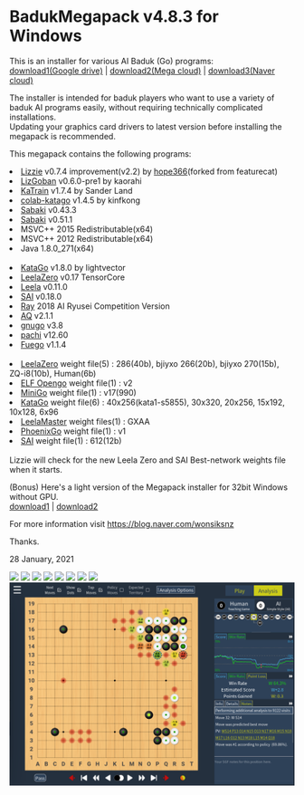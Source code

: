# BadukMegapack v4.8.3 for Windows
This is an installer for various AI Baduk (Go) programs:<br>
<a href="https://drive.google.com/uc?export=download&id=1xV3DOUAgX7AhNIqcVx6Suy42usfG9BWO">download1(Google drive)</a> | <a href="https://mega.nz/file/nA4j3aTb#CjPGNDfyo2cGxbXvHmQ-5qe8yPvjX6sB7R7nxrfVEIU">download2(Mega cloud)</a> | <a href="http://naver.me/FWJsV7g0">download3(Naver cloud)</a>

The installer is intended for baduk players who want to use a variety of baduk AI programs easily, without requiring technically complicated installations.<br>
Updating your graphics card drivers to latest version before installing the megapack is recommended.


This megapack contains the following programs:

<li><a href="https://github.com/featurecat/lizzie" target="_blank">Lizzie</a> v0.7.4 improvement(v2.2) by <a href="https://github.com/hope366/Lizzie-improvements">hope366</a>(forked from featurecat)<br>
<li><a href="https://github.com/kaorahi/lizgoban" target="_blank">LizGoban</a> v0.6.0-pre1 by kaorahi<br>
<li><a href="https://github.com/sanderland/katrain" target="_blank">KaTrain</a> v1.7.4 by Sander Land<br>
<li><a href="https://github.com/kinfkong/katago-colab" target="_blank">colab-katago</a> v1.4.5 by kinfkong<br>
<li><a href="https://github.com/SabakiHQ/Sabaki" target="_blank">Sabaki</a> v0.43.3<br>
<li><a href="https://github.com/SabakiHQ/Sabaki" target="_blank">Sabaki</a> v0.51.1<br>
<li>MSVC++ 2015 Redistributable(x64)<br>
<li>MSVC++ 2012 Redistributable(x64)<br>
<li>Java 1.8.0_271(x64)<br>
<br>
<li><a href="https://github.com/lightvector/KataGo" target="_blank">KataGo</a> v1.8.0 by lightvector<br>
<li><a href="https://github.com/leela-zero/leela-zero" target="_blank">LeelaZero</a> v0.17 TensorCore<br>
<li><a href="https://sjeng.org/leela.html" target="_blank">Leela</a> v0.11.0<br>
<li><a href="https://github.com/sai-dev/sai" target="_blank">SAI</a> v0.18.0<br>
<li><a href="https://github.com/zakki/Ray" target="_blank">Ray</a> 2018 AI Ryusei Competition Version<br>
<li><a href="https://github.com/ymgaq/AQ" target="_blank">AQ</a> v2.1.1<br>
<li><a href="https://www.gnu.org/software/gnugo/" target="_blank">gnugo</a> v3.8<br>
<li><a href="https://github.com/pasky/pachi" target="_blank">pachi</a> v12.60<br>
<li><a href="https://sourceforge.net/projects/fuego/" target="_blank">Fuego</a> v1.1.4<br>
<br>
<li><a href="http://zero.sjeng.org/" target="_blank">LeelaZero</a> weight file(5) : 286(40b), bjiyxo 266(20b), bjiyxo 270(15b), ZQ-i8(10b), Human(6b)<br>
<li><a href="https://github.com/pytorch/ELF" target="_blank">ELF Opengo</a> weight file(1) : v2<br>
<li><a href="https://github.com/tensorflow/minigo" target="_blank">MiniGo</a> weight file(1) : v17(990)<br>
<li><a href="https://d3dndmfyhecmj0.cloudfront.net/index.html">KataGo</a> weight file(6) : 40x256(kata1-s5855), 30x320, 20x256, 15x192, 10x128, 6x96<br>
<li><a href="https://github.com/pangafu/LeelaMasterWeight" target="_blank">LeelaMaster</a> weight files(1) : GXAA<br>
<li><a href="https://github.com/Tencent/PhoenixGo" target="_blank">PhoenixGo</a> weight file(1) : v1<br>
<li><a href="http://sai.unich.it/" target="_blank">SAI</a> weight file(1) : 612(12b)<br>
<br>
Lizzie will check for the new Leela Zero and SAI Best-network weights file when it starts.

(Bonus) Here's a light version of the Megapack installer for 32bit Windows without GPU.<br>
<a href="https://drive.google.com/uc?export=download&id=1vKjdwVZ-TlCANfVjc_GkGD0n9PEXOj6T">download1</a> | <a href="http://naver.me/xfhmclWf">download2</a>

For more information visit https://blog.naver.com/wonsiksnz

Thanks.


28 January, 2021

<img src="https://github.com/wonsiks/BadukMegapack/blob/master/megapack.png">

<img src="https://github.com/wonsiks/BadukMegapack/blob/master/config1.png">

<img src="https://github.com/wonsiks/BadukMegapack/blob/master/config2.png">

<img src="https://github.com/wonsiks/BadukMegapack/blob/master/config3.png">

<img src="https://github.com/wonsiks/BadukMegapack/blob/master/lizzie.png">

<img src="https://github.com/wonsiks/BadukMegapack/blob/master/sabaki.png">

<img src="https://github.com/wonsiks/BadukMegapack/blob/master/lizgoban.png">

<img src="https://github.com/wonsiks/BadukMegapack/blob/master/run_lizgoban.png">

<img src="https://raw.githubusercontent.com/sanderland/katrain/master/screenshots/analysis.png">
